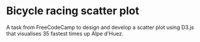 # Bicycle racing scatter plot #

A task from FreeCodeCamp to design and develop a scatter plot using D3.js that visualises 35 fastest times up Alpe d'Huez.